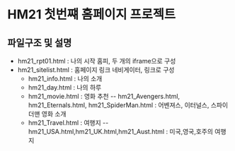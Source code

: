 # HM21 첫번쨰 홈페이지 프로젝트

## 파일구조 및 설명
- hm21_rpt01.html : 나의 시작 홈피, 두 개의 iframe으로 구성
- hm21_sitelist.html : 홈페이지 링크 네비게이터, 링크로 구성
  - hm21_info.html : 나의 소개 
  - hm21_day.html : 나의 하루
  - hm21_movie.html : 영화 추천
  -- hm21_Avengers.html, hm21_Eternals.html, hm21_SpiderMan.html : 어벤져스, 이터널스, 스파이더맨 영화 소개
  - hm21_Travel.html : 여행지
  -- hm21_USA.html,hm21_UK.html,hm21_Aust.html : 미국,영국,호주의 여행지 
  

